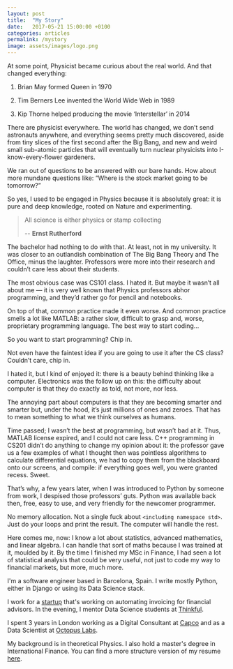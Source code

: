 ```yaml
---
layout: post
title:  "My Story"
date:   2017-05-21 15:00:00 +0100
categories: articles
permalink: /mystory
image: assets/images/logo.png
---
```

At some point, Physicist became curious about the real world. And that changed everything:

1. Brian May formed Queen in 1970

2. Tim Berners Lee invented the World Wide Web in 1989

3. Kip Thorne helped producing the movie ‘Interstellar’ in 2014


There are physicist everywhere. The world has changed, we don’t send astronauts anywhere, and everything seems pretty much discovered, aside from tiny slices of the first second after the Big Bang, and new and weird small sub-atomic particles that will eventually turn nuclear physicists into I-know-every-flower gardeners.

We ran out of questions to be answered with our bare hands. How about more mundane questions like: “Where is the stock market going to be tomorrow?”

So yes, I used to be engaged in Physics because it is absolutely great: it is pure and deep knowledge, rooted on Nature and experimenting.

> All science is either physics or stamp collecting
>
> -- __Ernst Rutherford__

The bachelor had nothing to do with that. At least, not in my university. It was closer to an outlandish combination of The Big Bang Theory and The Office, minus the laughter. Professors were more into their research and couldn’t care less about their students.

The most obvious case was CS101 class. I hated it. But maybe it wasn’t all about me — it is very well known that Physics professors abhor programming, and they’d rather go for pencil and notebooks.

On top of that, common practice made it even worse. And common practice smells a lot like MATLAB: a rather slow, difficult to grasp and, worse, proprietary programming language. The best way to start coding…

So you want to start programming? Chip in.

Not even have the faintest idea if you are going to use it after the CS class? Couldn’t care, chip in.

I hated it, but I kind of enjoyed it: there is a beauty behind thinking like a computer. Electronics was the follow up on this: the difficulty about computer is that they do exactly as told, not more, nor less.

The annoying part about computers is that they are becoming smarter and smarter but, under the hood, it’s just millions of ones and zeroes. That has to mean something to what we think ourselves as humans.

Time passed; I wasn’t the best at programming, but wasn’t bad at it. Thus, MATLAB license expired, and I could not care less. C++ programming in CS201 didn’t do anything to change my opinion about it: the professor gave us a few examples of what I thought then was pointless algorithms to calculate differential equations, we had to copy them from the blackboard onto our screens, and compile: if everything goes well, you were granted recess. Sweet.

That’s why, a few years later, when I was introduced to Python by someone from work, I despised those professors’ guts. Python was available back then, free, easy to use, and very friendly for the newcomer programmer.

No memory allocation. Not a single fuck about `<including namespace std>`. Just do your loops and print the result. The computer will handle the rest.

Here comes me, now: I know a lot about statistics, advanced mathematics, and linear algebra. I can handle that sort of maths because I was trained at it, moulded by it. By the time I finished my MSc in Finance, I had seen a lot of statistical analysis that could be very useful, not just to code my way to financial markets, but more, much more.

I'm a software engineer based in Barcelona, Spain. I write mostly Python, either in Django or using its Data Science stack.

I work for a [startup](https://a9.ga/) that's working on automating invoicing for financial advisors. In the evening, I mentor Data Science students at [Thinkful](https://thinkful.com/).

I spent 3 years in London working as a Digital Consultant at [Capco](https://capco.com/) and as a Data Scientist at [Octopus Labs](https://octopuslabs.com/).

My background is in theoretical Physics. I also hold a master's degree in International Finance. You can find a more structure version of my resume [here](/resume).
